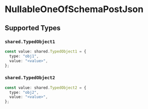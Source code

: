 # NullableOneOfSchemaPostJson


## Supported Types

### `shared.TypedObject1`

```typescript
const value: shared.TypedObject1 = {
  type: "obj1",
  value: "<value>",
};
```

### `shared.TypedObject2`

```typescript
const value: shared.TypedObject2 = {
  type: "obj2",
  value: "<value>",
};
```

